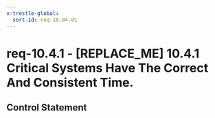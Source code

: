 ```yaml
---
x-trestle-global:
  sort-id: req-10.04.01
---
```


# req-10.4.1 - \[REPLACE_ME\] 10.4.1 Critical Systems Have The Correct And Consistent Time.

## Control Statement
